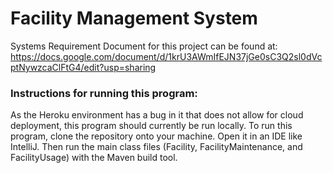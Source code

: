 # Facility Management System
Systems Requirement Document for this project can be found at: https://docs.google.com/document/d/1krU3AWmIfEJN37jGe0sC3Q2sl0dVcptNywzcaClFtG4/edit?usp=sharing

### Instructions for running this program:
As the Heroku environment has a bug in it that does not allow for cloud deployment, this program should currently be run locally.
To run this program, clone the repository onto your machine.  Open it in an IDE like IntelliJ.  Then run the main class files (Facility, FacilityMaintenance, and FacilityUsage) with the Maven build tool.